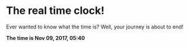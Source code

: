 # The real time clock!

Ever wanted to know what the time is? Well, your journey is about to end!

**The time is Nov 09, 2017, 05:40**